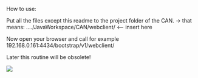 How to use:

Put all the files except this readme to the project folder of the CAN.
-> that means: ..../JavaWorkspace/CAN/webclient/   <-- insert here

Now open your browser and call for example 192.168.0.161:4434/bootstrap/v1/webclient/


Later this routine will be obsolete!


<img src="https://media.giphy.com/media/24bc56CgYtRMaDFy7h/giphy.gif"/>



